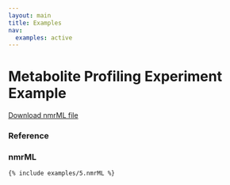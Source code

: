 ```yaml
---
layout: main
title: Examples
nav:
  examples: active
---
```


# Metabolite Profiling Experiment Example

<a href="/examples/5/biosample_quantification.nmrML">Download nmrML file</a>

### Reference

### nmrML
```xml
{% include examples/5.nmrML %}
```
